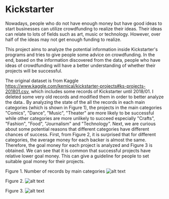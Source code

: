 # Kickstarter

Nowadays, people who do not have enough money but have good ideas to start businesses can utilize crowdfunding to realize their ideas. Their ideas can relate to lots of fields such as art, music or technology. However, over half of the ideas may not get enough funding to realize.

This project aims to analyze the potential information inside Kickstarter's programs and tries to give people some advice on crowdfunding. In the end, based on the information discovered from the data, people who have ideas of crowdfunding will have a better understanding of whether their projects will be successful.

The original dataset is from Kaggle https://www.kaggle.com/kemical/kickstarter-projects#ks-projects-201801.csv, which includes some records of Kickstarter until 2018/01. I deleted some very old records and modified them in order to better analyze the data.. By analyzing the state of the all the records in each main categories (which is shown in Figure 1), the projects in the main categories "Comics", "Dance", "Music", "Theater" are more likely to be successful while other categories are more unlikely to succeed especially "Crafts", "Fashion", "Food", "Journalism" and "Technology". Next, we are curious about some potential reasons that different categories have different chances of success. First, from Figure 2, it is surprised that for different categories, the average money for each backer is almost the same. Therefore, the goal money for each project is analyzed and Figure 3 is obtained. We can see that it is common that successful projects have relative lower goal money. This can give a guideline for people to set suitable goal money for their projects.



Figure 1. Number of records by main categories
![alt text](https://github.com/ljx821/Kickstarter/blob/master/1.png)



Figure 2.
![alt text](https://github.com/ljx821/Kickstarter/blob/master/2.png)




Figure 3.
![alt text](https://github.com/ljx821/Kickstarter/blob/master/3.png)
